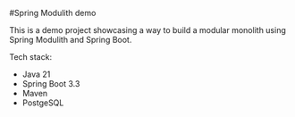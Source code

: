 #Spring Modulith demo

This is a demo project showcasing a way to build a modular monolith using Spring Modulith and Spring Boot.

Tech stack:
- Java 21
- Spring Boot 3.3
- Maven
- PostgeSQL
